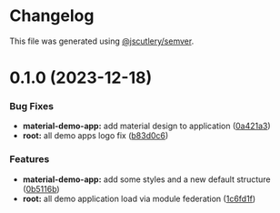 # Changelog

This file was generated using [@jscutlery/semver](https://github.com/jscutlery/semver).

# 0.1.0 (2023-12-18)


### Bug Fixes

* **material-demo-app:** add material design to application ([0a421a3](https://github.com/wanoo21/ngb.email/commit/0a421a3e649a30b67cbc7929af6a64f36293af5a))
* **root:** all demo apps logo fix ([b83d0c6](https://github.com/wanoo21/ngb.email/commit/b83d0c67f96811d57f4ca677d6a3693a05b16949))


### Features

* **material-demo-app:** add some styles and a new default structure ([0b5116b](https://github.com/wanoo21/ngb.email/commit/0b5116bbf1e8fbd5317265befb9cbd27dd0c7a0d))
* **root:** all demo application load via module federation ([1c6fd1f](https://github.com/wanoo21/ngb.email/commit/1c6fd1f2af422bf03ccd91dc24e9565ae9ed5376))
